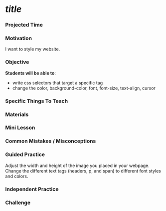 # ___title___

### Projected Time


### Motivation
I want to style my website.


### Objective
**Students will be able to**:
- write css selectors that target a specific tag
- change the color, background-color, font, font-size, text-align, cursor


### Specific Things To Teach


### Materials


### Mini Lesson

### Common Mistakes / Misconceptions


### Guided Practice
Adjust the width and height of the image you placed in your webpage.
Change the different text tags (headers, p, and span) to different font styles and colors.

### Independent Practice


### Challenge
